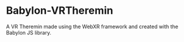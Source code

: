 # Babylon-VRTheremin

A VR Theremin made using the WebXR framework and created with the Babylon JS library.

